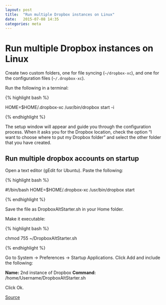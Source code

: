```yaml
---
layout: post
title:  "Run multiple Dropbox instances on Linux"
date:   2015-07-08 14:35
categories: meta
---
```


# Run multiple Dropbox instances on Linux

Create two custom folders, one for file syncing (``~/dropbox-xc``), and one for the configuration files (``~/.dropbox-xc``).

Run the following in a terminal:

{% highlight bash %}

HOME=$HOME/.dropbox-xc /usr/bin/dropbox start -i

{% endhighlight %}

The setup window will appear and guide you through the configuration process. When it asks you for the Dropbox location, check the option “I want to choose where to put my Dropbox folder” and select the other folder that you have created.

## Run multiple dropbox accounts on startup

Open a text editor (gEdit for Ubuntu). Paste the following:

{% highlight bash %}

#!/bin/bash
HOME=$HOME/.dropbox-xc /usr/bin/dropbox start

{% endhighlight %}

Save the file as DropboxAltStarter.sh in your Home folder.

Make it executable:

{% highlight bash %}

chmod 755 ~/DropboxAltStarter.sh

{% endhighlight %}

Go to System -> Preferences -> Startup Applications. Click Add and include the following:

**Name:** 2nd instance of Dropbox
**Command:** /home/Username/DropboxAltStarter.sh

Click Ok.

[Source](http://maketecheasier.com/run-multiple-dropbox-accounts-in-mac-and-linux/2010/05/24)

